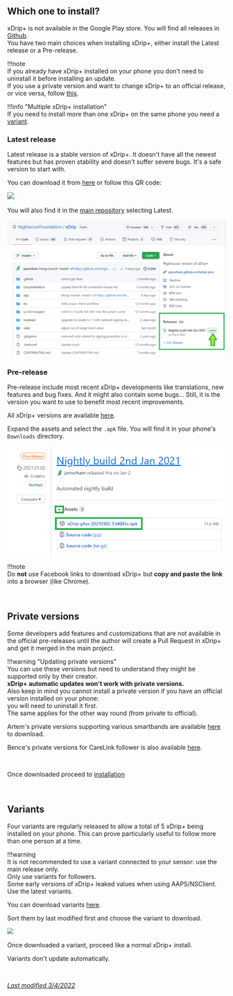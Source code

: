 ## Which one to install?

xDrip+ is not available in the Google Play store. You will find all releases in [Github](https://github.com/NightscoutFoundation/xDrip/releases).  
You have two main choices when installing xDrip+, either install the Latest release or a Pre-release.

!!!note  
    If you already have xDrip+ installed on your phone you don't need to uninstall it before installing an update.  
    If you use a private version and want to change xDrip+ to an official release, or vice versa, follow [this](../../troubleshoot/reinstall/).

!!!info "Multiple xDrip+ installation"  
    If you need to install more than one xDrip+ on the same phone you need a [variant](#variants).

### Latest release

Latest release is a stable version of xDrip+. It doesn't have all the newest features but has proven stability and doesn't suffer severe bugs. It's a safe version to start with.

You can download it from [here](https://xdrip-plus-updates.appspot.com/stable/xdrip-plus-latest.apk) or follow this QR code:

<img src="https://jamorham.github.io/images/download-xdrip-plus-qr-code-120.png" />

You will also find it in the [main repository](https://github.com/NightscoutFoundation/xDrip) selecting Latest.

<img src="../images/GitHubLatest.png" style="zoom:75%;" />

### Pre-release

Pre-release include most recent xDrip+ developments like translations, new features and bug fixes. And it might also contain some bugs... Still, it is the version you want to use to benefit most recent improvements.

All xDrip+ versions are available [here](https://github.com/NightscoutFoundation/xDrip/releases).

Expand the assets and select the `.apk` file. You will find it in your phone's `Downloads` directory.

<img src="../images/Install01.png" style="zoom:90%;" />

!!!note  
    Do **not** use Facebook links to download xDrip+ but **copy and paste the link** into a browser (like Chrome).

</br>

## Private versions

Some developers add features and customizations that are not available in the official pre-releases until the author will create a Pull Request in xDrip+ and get it merged in the main project.

!!!warning "Updating private versions"  
    You can use these versions but need to understand they might be supported only by their creator.  
    **xDrip+ automatic updates won't work with private versions.**  
    Also keep in mind you cannot install a private version if you have an official version installed on your phone:  
    you will need to uninstall it first.  
    The same applies for the other way round (from private to official).

Artem's private versions supporting various smartbands are available [here](https://bigdigital.home.blog/category/xdrip/) to download.

Bence's private versions for CareLink follower is also available [here](https://github.com/benceszasz/xDripCareLinkFollower/releases).

</br>

Once downloaded proceed to [installation](../install)

</br>

## Variants

Four variants are regularly released to allow a total of 5 xDrip+ being installed on your phone. This can prove particularly useful to follow more than one person at a time.

!!!warning  
    It is not recommended to use a variant connected to your sensor: use the main release only.  
    Only use variants for followers.  
    Some early versions of xDrip+ leaked values when using AAPS/NSClient. Use the latest variants.

You can download variants [here](https://drive.google.com/drive/folders/0B6mvYVNVC-fOWkxnVF80dlFabjQ?resourcekey=0-ebguuiPuB1wUI9Rp2zjMNg).

Sort them by last modified first and choose the variant to download.

<img src="../images/Variant.png" style="zoom:90%;" />

Once downloaded a variant, proceed like a normal xDrip+ install.

Variants don't update automatically.

</br>

[*Last modified 3/4/2022*](https://github.com/NightscoutFoundation/xDrip/releases/tag/2022.04.03)
